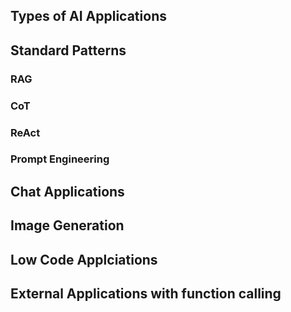 ## Types of AI Applications

## Standard Patterns

### RAG

### CoT

### ReAct

### Prompt Engineering

## Chat Applications

## Image Generation

## Low Code Applciations

## External Applications with function calling

